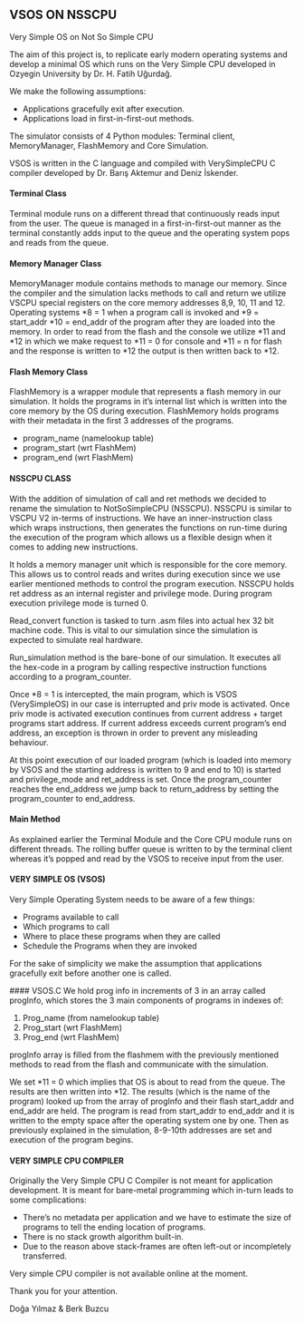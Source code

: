 ## VSOS ON NSSCPU
Very Simple OS on Not So Simple CPU

The aim of this project is, to replicate early modern operating systems and develop a minimal OS which runs on the Very Simple CPU developed in Ozyegin University by Dr. H. Fatih Uğurdağ.

We make the following assumptions:
 * Applications gracefully exit after execution.
 * Applications load in first-in-first-out methods.

The simulator consists of 4 Python modules: Terminal client, MemoryManager, FlashMemory and Core Simulation.

VSOS is written in the C language and compiled with VerySimpleCPU C compiler developed by Dr. Barış Aktemur and Deniz İskender.

#### Terminal Class
Terminal module runs on a different thread that continuously reads input from the user.
The queue is managed in a first-in-first-out manner as the terminal constantly adds input to the queue and the operating system pops and reads from the queue.

#### Memory Manager Class
MemoryManager module contains methods to manage our memory.
Since the compiler and the simulation lacks methods to call and return we utilize VSCPU special registers on the core memory addresses 8,9, 10, 11 and 12.
Operating systems *8 = 1 when a program call is invoked and *9 = start_addr *10 = end_addr of the program after they are loaded into the memory.
In order to read from the flash and the console we utilize *11 and *12 in which we make request to *11 = 0 for console and *11 = n for flash and the response is written to *12 the output is then written back to *12.

#### Flash Memory Class
FlashMemory is a wrapper module that represents a flash memory in our simulation. It holds the programs in it’s internal list which is written into the core memory by the OS during execution.
FlashMemory holds programs with their metadata in the first 3 addresses of the programs.
 * program_name (namelookup table)
 * program_start (wrt FlashMem)
 * program_end (wrt FlashMem)

#### NSSCPU CLASS
With the addition of simulation of call and ret methods we decided to rename the simulation to NotSoSimpleCPU (NSSCPU). NSSCPU is similar to VSCPU V2 in-terms of instructions. We have an inner-instruction class which wraps instructions, then generates the functions on run-time during the execution of the program which allows us a flexible design when it comes to adding new instructions.

It holds a memory manager unit which is responsible for the core memory. This allows us to control reads and writes during execution since we use earlier mentioned methods to control the program execution.
NSSCPU holds ret address as an internal register and privilege mode. During program execution privilege mode is turned 0.

Read_convert function is tasked to turn .asm files into actual hex 32 bit machine code. This is vital to our simulation since the simulation is expected to simulate real hardware.

Run_simulation method is the bare-bone of our simulation. It executes all the hex-code in a program by calling respective instruction functions according to a program_counter.

Once *8 = 1 is intercepted, the main program, which is VSOS (VerySimpleOS) in our case is interrupted and priv mode is activated. Once priv mode is activated execution continues from current address + target programs start address. If current address exceeds current program’s end address, an exception is thrown in order to prevent any misleading behaviour.

At this point execution of our loaded program (which is loaded into memory by VSOS and the starting address is written to 9 and end to 10) is started and privilege_mode and ret_address is set. Once the program_counter reaches the end_address we jump back to return_address by setting the program_counter to end_address.


#### Main Method
As explained earlier the Terminal Module and the Core CPU module runs on different threads. The rolling buffer queue is written to by the terminal client whereas it’s popped and read by the VSOS to receive input from the user.

#### VERY SIMPLE OS (VSOS)

Very Simple Operating System needs to be aware of a few things:
* Programs available to call
* Which programs to call
* Where to place these programs when they are called
* Schedule the Programs when they are invoked

For the sake of simplicity we make the assumption that applications gracefully exit before another one is called.

#### VSOS.C
We hold prog info in increments of 3 in an array called progInfo, which stores the 3 main components of programs in indexes of:

1. Prog_name (from namelookup table)
2. Prog_start (wrt FlashMem)
3. Prog_end (wrt FlashMem)

progInfo array is filled from the flashmem with the previously mentioned methods to read from the flash and communicate with the simulation.

We set *11 = 0 which implies that OS is about to read from the queue. The results are then written into *12.
The results (which is the name of the program) looked up from the array of progInfo and their flash start_addr and end_addr are held.
The program is read from start_addr to end_addr and it is written to the empty space after the operating system one by one. Then as previously explained in the simulation, 8-9-10th addresses are set and execution of the program begins.

#### VERY SIMPLE CPU COMPILER
Originally the Very Simple CPU C Compiler is not meant for application development. It is meant for bare-metal programming which in-turn leads to some complications:
* There’s no metadata per application and we have to estimate the size of programs to tell the ending location of programs.
* There is no stack growth algorithm built-in.
* Due to the reason above stack-frames are often left-out or
incompletely transferred.

Very simple CPU compiler is not available online at the moment.

Thank you for your attention.

Doğa Yılmaz & Berk Buzcu
